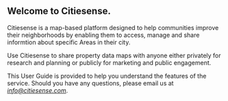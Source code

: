 ## Welcome to Citiesense. 

Citiesense is a map-based platform designed to help communities improve their neighborhoods by enabling them to access, manage and share informtion about specific Areas in their city. 

Use Citiesense to share property data maps with anyone either privately for research and planning or publicly for marketing and public engagement. 

This User Guide is provided to help you understand the features of the service. Should you have any questions, please email us at *info@citiesense.com*.



